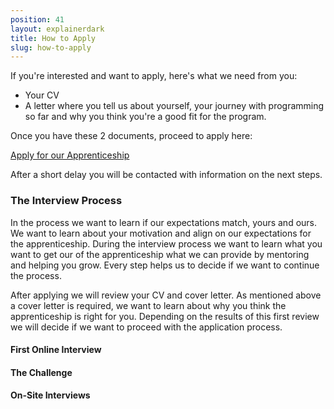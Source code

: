 ```yaml
---
position: 41
layout: explainerdark
title: How to Apply 
slug: how-to-apply
---
```


If you're interested and want to apply, here's what we need from you: 

* Your CV
* A letter where you tell us about yourself, your journey with programming so far and why you think you're a good fit for the program.

Once you have these 2 documents, proceed to apply here:

<a class="btn" href="https://boards.greenhouse.io/holidaycheck/jobs/1113766">Apply for our Apprenticeship</a>

After a short delay you will be contacted with information on the next steps.

### The Interview Process

In the process we want to learn if our expectations match, yours and ours.
We want to learn about your motivation and align on our expectations for the apprenticeship.
During the interview process we want to learn what you want to get our of the apprenticeship
what we can provide by mentoring and helping you grow.
Every step helps us to decide if we want to continue the process.

After applying we will review your CV and cover letter. As mentioned above a cover letter is required, 
we want to learn about why you think the apprenticeship is right for you.
Depending on the results of this first review we will decide if we want to proceed with the application 
process.

#### First Online Interview



#### The Challenge

#### On-Site Interviews